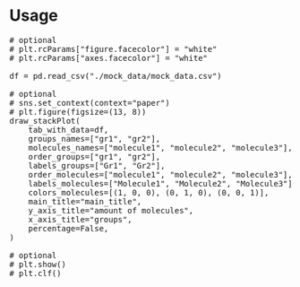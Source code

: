 # Usage

<pre>
# optional
# plt.rcParams["figure.facecolor"] = "white"
# plt.rcParams["axes.facecolor"] = "white"

df = pd.read_csv("./mock_data/mock_data.csv")

# optional
# sns.set_context(context="paper")
# plt.figure(figsize=(13, 8))
draw_stackPlot(
    tab_with_data=df,
    groups_names=["gr1", "gr2"],
    molecules_names=["molecule1", "molecule2", "molecule3"],
    order_groups=["gr1", "gr2"],
    labels_groups=["Gr1", "Gr2"],
    order_molecules=["molecule1", "molecule2", "molecule3"],
    labels_molecules=["Molecule1", "Molecule2", "Molecule3"],
    colors_molecules=[(1, 0, 0), (0, 1, 0), (0, 0, 1)],
    main_title="main_title",
    y_axis_title="amount of molecules",
    x_axis_title="groups",
    percentage=False,
)

# optional
# plt.show()
# plt.clf()
</pre>
